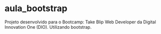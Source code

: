 # aula_bootstrap
Projeto desenvolvido para o Bootcamp: Take Blip Web Developer da Digital Innovation One (DIO). 
Utilizando bootstrap.
